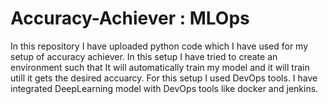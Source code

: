 # Accuracy-Achiever : MLOps
In this repository I have uploaded python code which I have used for my setup of accuracy achiever. In this setup I have tried to create an environment such that It will automatically train my model and it will train utill it gets the desired accuarcy. For this setup I used DevOps tools. I have integrated DeepLearning model with DevOps tools like docker and jenkins.
